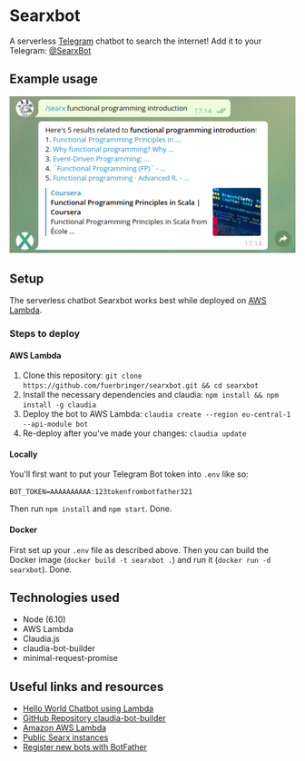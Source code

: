 # Searxbot
A serverless [Telegram](https://telegram.org/) chatbot to search the internet! Add it to your Telegram: [@SearxBot](https://t.me/SearxBot)

## Example usage

![SearxBot Usage Example](https://github.com/fuerbringer/searxbot/raw/master/usage.png)

## Setup
The serverless chatbot Searxbot works best while deployed on [AWS Lambda](https://aws.amazon.com/lambda/).

### Steps to deploy

#### AWS Lambda

1. Clone this repository: `git clone https://github.com/fuerbringer/searxbot.git && cd searxbot`
2. Install the necessary dependencies and claudia: `npm install && npm install -g claudia`
3. Deploy the bot to AWS Lambda: `claudia create --region eu-central-1 --api-module bot`
4. Re-deploy after you've made your changes: `claudia update`

#### Locally

You'll first want to put your Telegram Bot token into `.env` like so:

```
BOT_TOKEN=AAAAAAAAAA:123tokenfrombotfather321
```

Then run `npm install` and `npm start`. Done.

#### Docker

First set up your `.env` file as described above. Then you can build the Docker image (`docker build -t searxbot .`) and run it (`docker run -d searxbot`). Done.

## Technologies used

- Node (6.10)
- AWS Lambda
- Claudia.js
- claudia-bot-builder
- minimal-request-promise

## Useful links and resources
- [Hello World Chatbot using Lambda](https://claudiajs.com/tutorials/hello-world-chatbot.html)
- [GitHub Repository claudia-bot-builder](https://github.com/claudiajs/claudia-bot-builder)
- [Amazon AWS Lambda](https://aws.amazon.com/lambda/)
- [Public Searx instances](https://github.com/asciimoo/searx/wiki/Searx-instances)
- [Register new bots with BotFather](https://core.telegram.org/bots#6-botfather)
